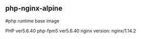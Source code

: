 ## php-nginx-alpine
#php runtime base image

PHP ver5.6.40
php-fpm5  ver5.6.40
nginx version: nginx/1.14.2
